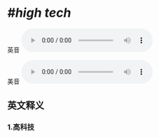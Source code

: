 # ***\#high tech*** 
英音
<audio src="./media/high tech1_AAC.aac" controls="controls"></audio>

美音
<audio src="./media/high tech2_AAC.aac" controls="controls"></audio>



  

英文释义
---
### 1.**高科技**  


